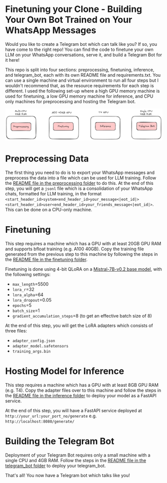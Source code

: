 # Finetuning your Clone - Building Your Own Bot Trained on Your WhatsApp Messages

Would you like to create a Telegram bot which can talk like you? If so, you have come to the right repo! You can find the code to finetune your own LLM on your WhatsApp conversations, serve it, and build a Telegram Bot for it here!

This repo is split into four sections: preprocessing, finetuning, inference, and telegram_bot, each with its own README file and requirements.txt. You can use a single machine and virtual environment to run all four steps but I wouldn't recommend that, as the resource requirements for each step is different. I used the following set-up where a high GPU memory machine is used for finetuning, a low GPU memory machine for inference, and CPU only machines for preprocessing and hosting the Telegram bot.

![Different Machines for Each Step](hosting.png)

# Preprocessing Data
The first thing you need to do is to export your WhatsApp messages and preprocess the data into a file which can be used for LLM training. Follow the [README file in the preprocessing folder](preprocessing/README.md) to do this. At the end of this step, you will get a `jsonl` file which is a consolidation of your WhatsApp chats, formatted for LLM training, in the format `<start_header_id>system<end_header_id>your_message<|eot_id|><start_header_id>user<end_header_id>your_friends_message<|eot_id|>`. This can be done on a CPU-only machine.

# Finetuning
This step requires a machine which has a GPU with at least 20GB GPU RAM and supports bfloat training (e.g. A100 40GB). Copy the training file generated from the previous step to this machine by following the steps in the [README file in the finetuning folder](finetuning/README.md).

Finetuning is done using 4-bit QLoRA on a [Mistral-7B-v0.2 base model](https://huggingface.co/mistral-community/Mistral-7B-v0.2), with the following settings:
- `max_length`=5500
- `lora_r`=32
- `lora_alpha`=64
- `lora_dropout`=0.05
- `epochs`=5
- `batch_size`=1
- `gradient_accumulation_steps`=8 (to get an effective batch size of 8)

At the end of this step, you will get the LoRA adapters which consists of three files:
- `adapter_config.json`
- `adapter_model.safetensors`
- `training_args.bin`

# Hosting Model for Inference
This step requires a machine which has a GPU with at least 8GB GPU RAM (e.g. T4). Copy the adapter files over to this machine and follow the steps in the [README file in the inference folder](inference/README.md) to deploy your model as a FastAPI service.

At the end of this step, you will have a FastAPI service deployed at `http://your_url:your_port_no/generate` e.g. `http://localhost:8080/generate/`

# Building the Telegram Bot
Deployment of your Telegram Bot requires only a small machine with a single CPU and 4GB RAM. Follow the steps in the [README file in the telegram_bot folder](telegram_bot/README.md) to deploy your telegram_bot.


That's all! You now have a Telegram bot which talks like you!
